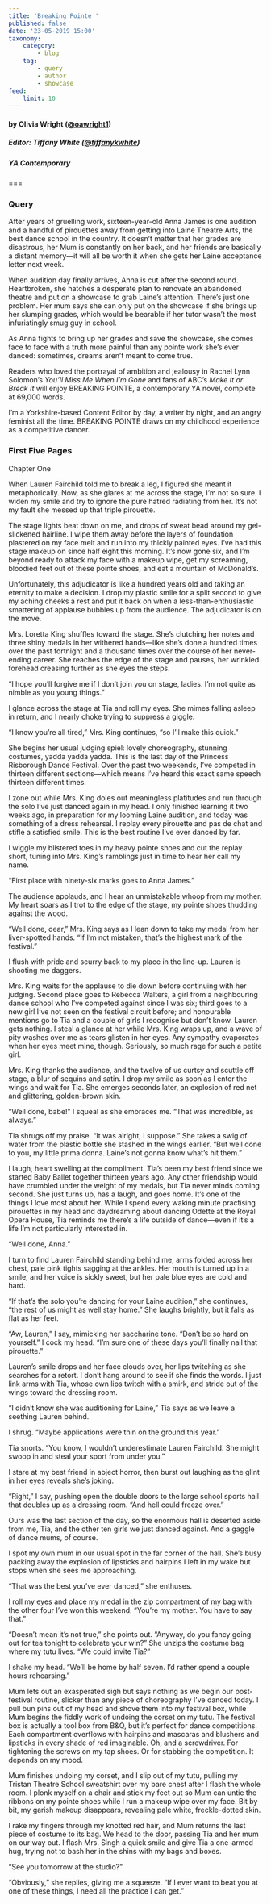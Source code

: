 ```yaml
---
title: 'Breaking Pointe '
published: false
date: '23-05-2019 15:00'
taxonomy:
    category:
        - blog
    tag:
        - query
        - author
        - showcase
feed:
    limit: 10
---
```


#### by Olivia Wright ([@oawright1](https://twitter.com/oawright1?target=_blank))

##### Editor: Tiffany White ([@tiffanykwhite](https://twitter.com/tiffanykwhite?target=_blank))

##### YA Contemporary

===
### Query

After years of gruelling work, sixteen-year-old Anna James is one audition and a handful of pirouettes away from getting into Laine Theatre Arts, the best dance school in the country. It doesn’t matter that her grades are disastrous, her Mum is constantly on her back, and her friends are basically a distant memory—it will all be worth it when she gets her Laine acceptance letter next week.

When audition day finally arrives, Anna is cut after the second round. Heartbroken, she hatches a desperate plan to renovate an abandoned theatre and put on a showcase to grab Laine’s attention. There’s just one problem. Her mum says she can only put on the showcase if she brings up her slumping grades, which would be bearable if her tutor wasn’t the most infuriatingly smug guy in school.

As Anna fights to bring up her grades and save the showcase, she comes face to face with a truth more painful than any pointe work she’s ever danced: sometimes, dreams aren’t meant to come true.

Readers who loved the portrayal of ambition and jealousy in Rachel Lynn Solomon’s _You’ll Miss Me When I’m Gone_ and fans of ABC’s _Make It or Break It_ will enjoy BREAKING POINTE, a contemporary YA novel, complete at 69,000 words.

I’m a Yorkshire-based Content Editor by day, a writer by night, and an angry feminist all the time. BREAKING POINTE draws on my childhood experience as a competitive dancer.

### First Five Pages

Chapter One

When Lauren Fairchild told me to break a leg, I figured she meant it metaphorically. Now, as she glares at me across the stage, I’m not so sure. I widen my smile and try to ignore the pure hatred radiating from her. It’s not my fault she messed up that triple pirouette.

The stage lights beat down on me, and drops of sweat bead around my gel-slickened hairline. I wipe them away before the layers of foundation plastered on my face melt and run into my thickly painted eyes. I’ve had this stage makeup on since half eight this morning. It’s now gone six, and I’m beyond ready to attack my face with a makeup wipe, get my screaming, bloodied feet out of these pointe shoes, and eat a mountain of McDonald’s.

Unfortunately, this adjudicator is like a hundred years old and taking an eternity to make a decision. I drop my plastic smile for a split second to give my aching cheeks a rest and put it back on when a less-than-enthusiastic smattering of applause bubbles up from the audience. The adjudicator is on the move.

Mrs. Loretta King shuffles toward the stage. She’s clutching her notes and three shiny medals in her withered hands—like she’s done a hundred times over the past fortnight and a thousand times over the course of her never-ending career. She reaches the edge of the stage and pauses, her wrinkled forehead creasing further as she eyes the steps.

“I hope you’ll forgive me if I don’t join you on stage, ladies. I’m not quite as nimble as you young things.”

I glance across the stage at Tia and roll my eyes. She mimes falling asleep in return, and I nearly choke trying to suppress a giggle.

“I know you’re all tired,” Mrs. King continues, “so I’ll make this quick.”

She begins her usual judging spiel: lovely choreography, stunning costumes, yadda yadda yadda. This is the last day of the Princess Risborough Dance Festival. Over the past two weekends, I’ve competed in thirteen different sections—which means I’ve heard this exact same speech thirteen different times.

I zone out while Mrs. King doles out meaningless platitudes and run through the solo I’ve just danced again in my head. I only finished learning it two weeks ago, in preparation for my looming Laine audition, and today was something of a dress rehearsal. I replay every pirouette and pas de chat and stifle a satisfied smile. This is the best routine I’ve ever danced by far.

I wiggle my blistered toes in my heavy pointe shoes and cut the replay short, tuning into Mrs. King’s ramblings just in time to hear her call my name.

“First place with ninety-six marks goes to Anna James.”

The audience applauds, and I hear an unmistakable whoop from my mother. My heart soars as I trot to the edge of the stage, my pointe shoes thudding against the wood.

“Well done, dear,” Mrs. King says as I lean down to take my medal from her liver-spotted hands. “If I’m not mistaken, that’s the highest mark of the festival.”

I flush with pride and scurry back to my place in the line-up. Lauren is shooting me daggers.

Mrs. King waits for the applause to die down before continuing with her judging. Second place goes to Rebecca Walters, a girl from a neighbouring dance school who I’ve competed against since I was six; third goes to a new girl I’ve not seen on the festival circuit before; and honourable mentions go to Tia and a couple of girls I recognise but don’t know. Lauren gets nothing. I steal a glance at her while Mrs. King wraps up, and a wave of pity washes over me as tears glisten in her eyes. Any sympathy evaporates when her eyes meet mine, though. Seriously, so much rage for such a petite girl.

Mrs. King thanks the audience, and the twelve of us curtsy and scuttle off stage, a blur of sequins and satin. I drop my smile as soon as I enter the wings and wait for Tia. She emerges seconds later, an explosion of red net and glittering, golden-brown skin.

“Well done, babe!” I squeal as she embraces me. “That was incredible, as always.”

Tia shrugs off my praise. “It was alright, I suppose.” She takes a swig of water from the plastic bottle she stashed in the wings earlier. “But well done to you, my little prima donna. Laine’s not gonna know what’s hit them.”

I laugh, heart swelling at the compliment. Tia’s been my best friend since we started Baby Ballet together thirteen years ago. Any other friendship would have crumbled under the weight of my medals, but Tia never minds coming second. She just turns up, has a laugh, and goes home. It’s one of the things I love most about her. While I spend every waking minute practising pirouettes in my head and daydreaming about dancing Odette at the Royal Opera House, Tia reminds me there’s a life outside of dance—even if it’s a life I’m not particularly interested in.

“Well done, Anna.”

I turn to find Lauren Fairchild standing behind me, arms folded across her chest, pale pink tights sagging at the ankles. Her mouth is turned up in a smile, and her voice is sickly sweet, but her pale blue eyes are cold and hard.

“If that’s the solo you’re dancing for your Laine audition,” she continues, “the rest of us might as well stay home.” She laughs brightly, but it falls as flat as her feet.

“Aw, Lauren,” I say, mimicking her saccharine tone. “Don’t be so hard on yourself.” I cock my head. “I’m sure one of these days you’ll finally nail that pirouette.”

Lauren’s smile drops and her face clouds over, her lips twitching as she searches for a retort. I don’t hang around to see if she finds the words. I just link arms with Tia, whose own lips twitch with a smirk, and stride out of the wings toward the dressing room.

“I didn’t know she was auditioning for Laine,” Tia says as we leave a seething Lauren behind.

I shrug. “Maybe applications were thin on the ground this year.”

Tia snorts. “You know, I wouldn’t underestimate Lauren Fairchild. She might swoop in and steal your sport from under you.”

I stare at my best friend in abject horror, then burst out laughing as the glint in her eyes reveals she’s joking. 

“Right,” I say, pushing open the double doors to the large school sports hall that doubles up as a dressing room. “And hell could freeze over.”

Ours was the last section of the day, so the enormous hall is deserted aside from me, Tia, and the other ten girls we just danced against. And a gaggle of dance mums, of course.

I spot my own mum in our usual spot in the far corner of the hall. She’s busy packing away the explosion of lipsticks and hairpins I left in my wake but stops when she sees me approaching.

“That was the best you’ve ever danced,” she enthuses.

I roll my eyes and place my medal in the zip compartment of my bag with the other four I’ve won this weekend. “You’re my mother. You have to say that.”

“Doesn’t mean it’s not true,” she points out. “Anyway, do you fancy going out for tea tonight to celebrate your win?” She unzips the costume bag where my tutu lives. “We could invite Tia?”

I shake my head. “We’ll be home by half seven. I’d rather spend a couple hours rehearsing.”

Mum lets out an exasperated sigh but says nothing as we begin our post-festival routine, slicker than any piece of choreography I’ve danced today. I pull bun pins out of my head and shove them into my festival box, while Mum begins the fiddly work of undoing the corset on my tutu. The festival box is actually a tool box from B&Q, but it’s perfect for dance competitions. Each compartment overflows with hairpins and mascaras and blushers and lipsticks in every shade of red imaginable. Oh, and a screwdriver. For tightening the screws on my tap shoes. Or for stabbing the competition. It depends on my mood.

Mum finishes undoing my corset, and I slip out of my tutu, pulling my Tristan Theatre School sweatshirt over my bare chest after I flash the whole room. I plonk myself on a chair and stick my feet out so Mum can untie the ribbons on my pointe shoes while I run a makeup wipe over my face. Bit by bit, my garish makeup disappears, revealing pale white, freckle-dotted skin.

I rake my fingers through my knotted red hair, and Mum returns the last piece of costume to its bag. We head to the door, passing Tia and her mum on our way out. I flash Mrs. Singh a quick smile and give Tia a one-armed hug, trying not to bash her in the shins with my bags and boxes.

“See you tomorrow at the studio?”

“Obviously,” she replies, giving me a squeeze. “If I ever want to beat you at one of these things, I need all the practice I can get.”